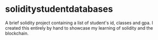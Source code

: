 # soliditystudentdatabases
A brief solidity project containing a list of student's id, classes and gpa.  I created this entirely by hand to showcase my learning of solidity and the blockchain.
